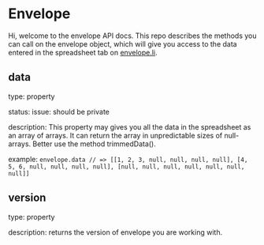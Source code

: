 # Envelope
Hi, welcome to the envelope API docs. This repo describes the methods you can call on the envelope object, which will give you access to the data entered in the spreadsheet tab on [envelope.li](https://envelope.li).

## data
type: property

status: issue: should be private

description: This property may gives you all the data in the spreadsheet as an array of arrays. It can return the array in unpredictable sizes of null-arrays. Better use the method trimmedData().

example: 
`envelope.data // => [[1, 2, 3, null, null, null, null], [4, 5, 6, null, null, null, null], [null, null, null, null, null, null, null]]`

## version
type: property

description: returns the version of envelope you are working with.
